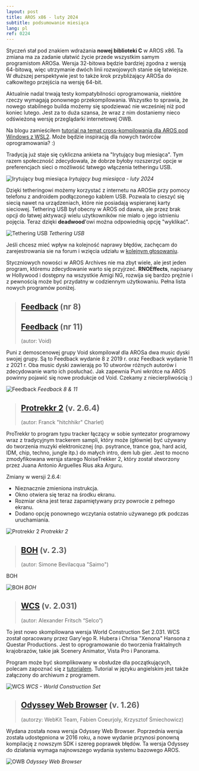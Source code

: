 ```yaml
---
layout: post
title: AROS x86 - luty 2024
subtitle: podsumowanie miesiąca
lang: pl
ref: 0224
---
```


Styczeń stał pod znakiem wdrażania **nowej biblioteki C** w AROS x86. Ta zmiana ma za zadanie ułatwić życie przede wszystkim samym programistom AROSa. Wersja 32-bitowa będzie bardziej zgodna z wersją 64-bitową, więc utrzymanie dwóch linii rozwojowych stanie się łatwiejsze. W dłuższej perspektywie jest to także krok przybliżający AROSa do całkowitego przejścia na wersję 64-bit.

Aktualnie nadal trwają testy kompatybilności oprogramowania, niektóre rzeczy wymagają ponownego przekompilowania. Wszystko to sprawia, że nowego stabilnego builda możemy się spodziewać nie wcześniej niż pod koniec lutego. Jest za to duża szansa, że wraz z nim dostaniemy nieco odświeżoną wersję przeglądarki internetowej OWB.

Na blogu zamieściłem [tutorial na temat cross-kompilowania dla AROS pod Windows z WSL2](https://arosnews.github.io/jak-cross-kompilowac-aros-hosted-wsl/). Może będzie inspiracją dla nowych twórców oprogramowania? :)

Tradycją już staje się cykliczna ankieta na "Irytujący bug miesiąca". Tym razem społeczność zdecydowała, że dobrze byłoby rozszerzyć opcje w preferencjach sieci o możliwość łatwego włączenia tetheringu USB.

![Irytujący bug miesiąca](/assets/img/ibotm0224.jpg)
*Irytujący bug miesiąca - luty 2024*

Dzięki tetheringowi możemy korzystać z internetu na AROSie przy pomocy telefonu z androidem podłączonego kablem USB. Pozwala to cieszyć się siecią nawet na urządzeniach, które nie posiadają wspieranej karty sieciowej. Tethering USB był obecny w AROS od dawna, ale przez brak opcji do łatwej aktywacji wielu użytkowników nie miało o jego istnieniu pojęcia. Teraz dzięki **deadwood**'owi można odpowiednią opcję "wyklikać".

![Tethering USB](/assets/img/tethering.jpg)
*Tethering USB*

Jeśli chcesz mieć wpływ na kolejność naprawy błędów, zachęcam do zarejestrowania sie na forum i wzięcia udziału w [kolejnym głosowaniu](https://www.arosworld.org/infusions/forum/viewthread.php?thread_id=1191&pid=3842).

Styczniowych nowości w AROS Archives nie ma zbyt wiele, ale jest jeden program, któremu zdecydowanie warto się przyjrzeć. **RNOEffects**, napisany w Hollywood i dostępny na wszystkie Amigi NG, rozwija się bardzo prężnie i z pewnością może być przydatny w codziennym użytkowaniu. Pełna lista nowych programów poniżej.

> ## [Feedback](http://archives.aros-exec.org/?function=showfile&file=demo/music/void-fb8-aros.i386-aros.zip) (nr 8)
> ## [Feedback](http://archives.aros-exec.org/?function=showfile&file=demo/music/void-fb11-aros.i386-aros.zip) (nr 11)
> (autor: Void)

Puni z demoscenowej grupy Void skompilował dla AROSa dwa music dyski swojej grupy. Są to Feedback wydanie 8 z 2019 r. oraz Feedback wydanie 11 z 2021 r. Oba music dyski zawierają po 10 utworów różnych autorów i zdecydowanie warto ich posłuchać. Jak zapewnia Puni wkrótce na AROS powinny pojawić się nowe produkcje od Void. Czekamy z niecierpliwością :)   

![Feedback](/assets/img/feedback11.jpg)
*Feedback 8 & 11*

> ## [Protrekkr 2](http://archives.aros-exec.org/?function=showfile&file=audio/tracker/ptk_v2.6.4.i386-aros.zip) (v. 2.6.4)
> (autor: Franck "hitchhikr" Charlet)

ProTrekkr to program typu tracker łączący w sobie syntezator programowy wraz z tradycyjnym trackerem sampli, który może (głównie) być używany do tworzenia muzyki elektronicznej (np. psytrance, trance goa, hard acid, IDM, chip, techno, jungle itp.) do małych intro, dem lub gier. Jest to mocno zmodyfikowana wersja starego NoiseTrekker 2, który został stworzony przez Juana Antonio Arguelles Rius aka Arguru. 

Zmiany w wersji 2.6.4:
- Nieznacznie zmieniona instrukcja.
- Okno otwiera się teraz na środku ekranu.
- Rozmiar okna jest teraz zapamiętywany przy powrocie z pełnego ekranu.
- Dodano opcję ponownego wczytania ostatnio używanego ptk podczas uruchamiania.

![Protrekkr 2](/assets/img/ptk.jpg)
*Protrekkr 2*

> ## [BOH](http://archives.aros-exec.org/?function=showfile&file=game/action/boh.i386-aros.lha) (v. 2.3)
> (autor: Simone Bevilacqua "Saimo")

BOH

![BOH](/assets/img/boh.jpg)
*BOH*

> ## [WCS](http://archives.aros-exec.org/?function=showfile&file=graphics/raytrace/wcs.multi-aros.lha) (v. 2.031)
> (autor: Alexander Fritsch “Selco”)

To jest nowo skompilowana wersja World Construction Set 2.031. WCS został opracowany przez Gary'ego R. Hubera i Chrisa "Xenona" Hansona z Questar Productions. Jest to oprogramowanie do tworzenia fraktalnych krajobrazów, takie jak Scenery Animator, Vista Pro i Panorama.

Program może być skomplikowany w obsłudze dla początkujących, polecam zapoznać się z [tutorialem](http://www.bertinettobartolomeodavide.it/graficadigitale/amiga/WCS/Tutorial%20World%20Construction%20Set.html). Tutorial w języku angielskim jest także załączony do archiwum z programem.

![WCS](/assets/img/wcs.jpg)
*WCS - World Construction Set*

> ## [Odyssey Web Browser](http://archives.aros-exec.org/?function=showfile&file=network/browser/owb-1.26.i386-aros.zip) (v. 1.26)
> (autorzy: WebKit Team, Fabien Coeurjoly, Krzysztof Śmiechowicz)

Wydana została nowa wersja Odyssey Web Browser. Poprzednia wersja została udostępniona w 2016 roku, a nowe wydanie przynosi ponowną kompilację z nowszym SDK i szereg poprawek błędów. Ta wersja Odyssey do działania wymaga najnowszego wydania systemu bazowego AROS. 

![OWB](/assets/img/owb126.jpg)
*Odyssey Web Browser*


